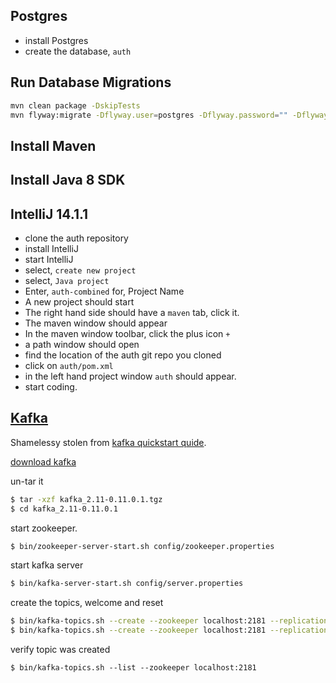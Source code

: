 Postgres
--------
 - install Postgres
 - create the database, `auth`

Run Database Migrations
------------------
```bash
mvn clean package -DskipTests
mvn flyway:migrate -Dflyway.user=postgres -Dflyway.password="" -Dflyway.url="jdbc:postgresql://127.0.0.1:5432/auth" -Dflyway.initOnMigrate=true
```

Install Maven
--------------

Install Java 8 SDK
-------------------

IntelliJ 14.1.1
---------------
- clone the auth repository
- install IntelliJ
- start IntelliJ
- select, `create new project`
- select, `Java project`
- Enter, `auth-combined` for, Project Name
- A new project should start
- The right hand side should have a `maven` tab, click it.
- The maven window should appear
- In the maven window toolbar, click the plus icon `+`
- a path window should open
- find the location of the auth git repo you cloned
- click on `auth/pom.xml`
- in the left hand project window `auth` should appear.
- start coding.


[Kafka](https://kafka.apache.org/)
------
Shamelessy stolen from [kafka quickstart quide](https://kafka.apache.org/quickstart#quickstart_download).

[download kafka](https://kafka.apache.org/downloads)

un-tar it
```bash
$ tar -xzf kafka_2.11-0.11.0.1.tgz
$ cd kafka_2.11-0.11.0.1
```

start zookeeper.
```bash
$ bin/zookeeper-server-start.sh config/zookeeper.properties
```

start kafka server
```bash
$ bin/kafka-server-start.sh config/server.properties
```

create the topics, welcome and reset
```bash
$ bin/kafka-topics.sh --create --zookeeper localhost:2181 --replication-factor 1 --partitions 1 --topic welcome
$ bin/kafka-topics.sh --create --zookeeper localhost:2181 --replication-factor 1 --partitions 1 --topic reset
```

verify topic was created
```
$ bin/kafka-topics.sh --list --zookeeper localhost:2181
```